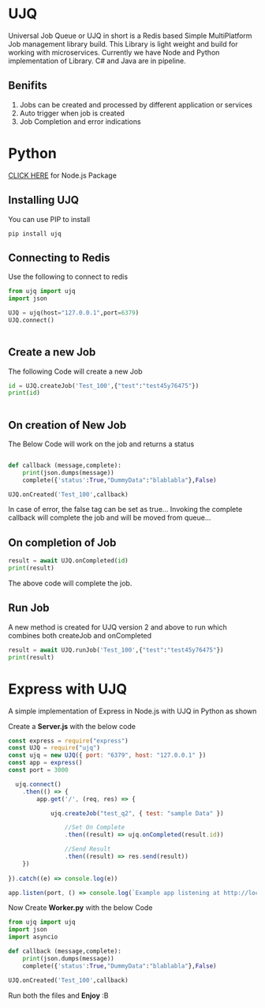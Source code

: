 # UJQ
Universal Job Queue or UJQ in short is a Redis based Simple MultiPlatform Job management library build. This Library is light weight and build for working with microservices. Currently we have Node and Python implementation of Library. C# and Java are in pipeline. 
## Benifits
1. Jobs can be created and processed by different application or services
2. Auto trigger when job is created
3. Job Completion and error indications

# Python
[CLICK HERE](https://github.com/Krishnaraj2003/UJQ) for Node.js Package

## Installing UJQ
You can use PIP to install

```
pip install ujq
```

## Connecting to Redis
Use the following to connect to redis

```python
from ujq import ujq
import json

UJQ = ujq(host="127.0.0.1",port=6379)
UJQ.connect()
    
```
## Create a new Job
The following Code will create a new Job
```python
id = UJQ.createJob('Test_100',{"test":"test45y76475"})
print(id)
    
```

## On creation of New Job
The Below Code will work on the job and returns a status
```python

def callback (message,complete):
    print(json.dumps(message))
    complete({'status':True,"DummyData":"blablabla"},False)

UJQ.onCreated('Test_100',callback)

```

In case of error, the false tag can be set as true... Invoking the complete callback will complete the job and will be moved from queue...

## On completion of Job

```python
result = await UJQ.onCompleted(id)
print(result)
```

The above code will complete the job.

## Run Job

A new method is created for UJQ version 2 and above to run which combines both createJob and onCompleted

```python
result = await UJQ.runJob('Test_100',{"test":"test45y76475"})
print(result)
```


# Express with UJQ
A simple implementation of Express in Node.js with UJQ in Python as shown


Create a **Server.js** with the below code
```javascript
const express = require("express")
const UJQ = require("ujq")
const ujq = new UJQ({ port: "6379", host: "127.0.0.1" })
const app = express()
const port = 3000

  ujq.connect()
    .then(() => {
        app.get('/', (req, res) => {

            ujq.createJob("test_q2", { test: "sample Data" })

                //Set On Complete
                .then((result) => ujq.onCompleted(result.id))

                //Send Result
                .then((result) => res.send(result))
    })
    
}).catch((e) => console.log(e))

app.listen(port, () => console.log(`Example app listening at http://localhost:${port}`))
```

Now Create **Worker.py** with the below Code
```python
from ujq import ujq
import json
import asyncio

def callback (message,complete):
    print(json.dumps(message))
    complete({'status':True,"DummyData":"blablabla"},False)

UJQ.onCreated('Test_100',callback)
```

Run both the files and **Enjoy** :B